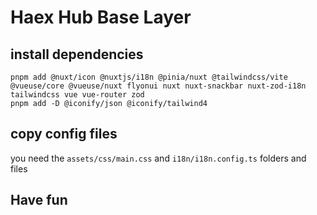 # Haex Hub Base Layer

## install dependencies

```
pnpm add @nuxt/icon @nuxtjs/i18n @pinia/nuxt @tailwindcss/vite @vueuse/core @vueuse/nuxt flyonui nuxt nuxt-snackbar nuxt-zod-i18n tailwindcss vue vue-router zod
pnpm add -D @iconify/json @iconify/tailwind4
```

## copy config files

you need the `assets/css/main.css` and `i18n/i18n.config.ts` folders and files

## Have fun
